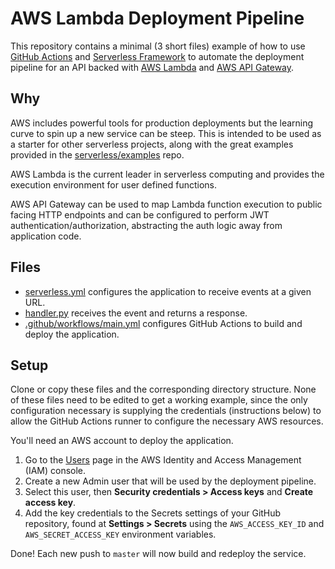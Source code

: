 # AWS Lambda Deployment Pipeline

This repository contains a minimal (3 short files) example of how to use [GitHub Actions](https://github.com/features/actions) and [Serverless Framework](https://serverless.com/) to automate the deployment pipeline for an API backed with [AWS Lambda](https://aws.amazon.com/lambda/) and [AWS API Gateway](https://aws.amazon.com/api-gateway/).

## Why

AWS includes powerful tools for production deployments but the learning curve to spin up a new service can be steep. This is intended to be used as a starter for other serverless projects, along with the great examples provided in the [serverless/examples](https://github.com/serverless/examples) repo.

AWS Lambda is the current leader in serverless computing and provides the execution environment for user defined functions. 

AWS API Gateway can be used to map Lambda function execution to public facing HTTP endpoints and can be configured to perform JWT authentication/authorization, abstracting the auth logic away from application code.

## Files

- [serverless.yml](serverless.yml) configures the application to receive events at a given URL.  
- [handler.py](handler.py) receives the event and returns a response.  
- [.github/workflows/main.yml](.github/workflows/main.yml) configures GitHub Actions to build and deploy the application.  

## Setup

Clone or copy these files and the corresponding directory structure. None of these files need to be edited to get a working example, since the only configuration necessary is supplying the credentials (instructions below) to allow the GitHub Actions runner to configure the necessary AWS resources.

You'll need an AWS account to deploy the application.

1. Go to the [Users](https://console.aws.amazon.com/iam/home#/users) page in the AWS Identity and Access Management (IAM) console.  
1. Create a new Admin user that will be used by the deployment pipeline.
1. Select this user, then **Security credentials > Access keys** and **Create access key**.  
1. Add the key credentials to the Secrets settings of your GitHub repository, found at **Settings > Secrets** using the `AWS_ACCESS_KEY_ID` and `AWS_SECRET_ACCESS_KEY` environment variables.

Done! Each new push to `master` will now build and redeploy the service.
